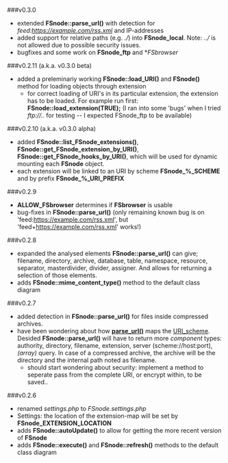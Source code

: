 
###v0.3.0
- extended **FSnode::parse_url()** with detection for *feed:https://example.com/rss.xml* and IP-addresses
- added support for relative paths (e.g. *./*) into **FSnode_local**. Note: *../* is not allowed due to possible security issues.
- bugfixes and some work on **FSnode_ftp** and **FSbrowser*

###v0.2.11 (a.k.a. v0.3.0 beta)
- added a preleminariy working **FSnode::load_URI()** and **FSnode()** method for loading objects through extension
	- for correct loading of URI's in its particular extension, the extension has to be loaded. For example run first: **FSnode::load_extension(TRUE);** (I ran into some 'bugs' when I tried *ftp://..* for testing -- I expected FSnode_ftp to be available)

###v0.2.10 (a.k.a. v0.3.0 alpha)
- added **FSnode::list_FSnode_extensions()**, **FSnode::get_FSnode_extension_by_URI()**, **FSnode::get_FSnode_hooks_by_URI()**, which will be used for dynamic mounting each **FSnode** object.
- each extension will be linked to an URI by scheme **FSnode_%_SCHEME** and by prefix **FSnode_%_URI_PREFIX**

###v0.2.9
- **ALLOW_FSbrowser** determines if **FSbrowser** is usable
- bug-fixes in **FSnode::parse_url()** (only remaining known bug is on 'feed:https://example.com/rss.xml', but 'feed+https://example.com/rss.xml' works!)

###v0.2.8
- expanded the analysed elements **FSnode::parse_url()** can give; filename, directory, archive, database, table, namespace, resource, separator, masterdivider, divider, assigner. And allows for returning a selection of those elements.
- adds **FSnode::mime_content_type()** method to the default class diagram

###v0.2.7
- added detection in **FSnode::parse_url()** for files inside compressed archives.
- have been wondering about how **[parse_url()](http://php.net/parse_url)** maps the [URI_scheme](http://en.wikipedia.org/wiki/URI_scheme#Examples). Desided **FSnode::parse_url()** will have to return more *component* types: authority, directory, filename, extension, server (scheme://host:port), *(array)* query. In case of a compressed archive, the archive will be the directory and the internal path noted as filename.
	- should start wondering about security: implement a method to seperate pass from the complete URI, or encrypt within, to be saved..

###v0.2.6
- renamed *settings.php* to *FSnode.settings.php*
- Settings: the location of the extension-map will be set by **FSnode_EXTENSION_LOCATION**
- adds **FSnode::autoUpdate()** to allow for getting the more recent version of **FSnode**
- adds **FSnode::execute()** and **FSnode::refresh()** methods to the default class diagram
